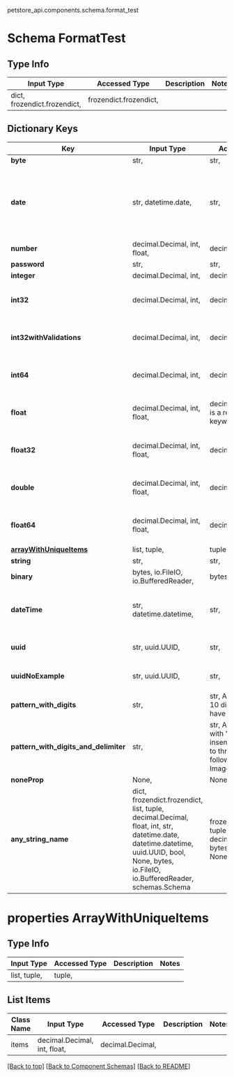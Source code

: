 petstore_api.components.schema.format_test
# Schema FormatTest

## Type Info
Input Type | Accessed Type | Description | Notes
------------ | ------------- | ------------- | -------------
dict, frozendict.frozendict,  | frozendict.frozendict,  |  |

## Dictionary Keys
Key | Input Type | Accessed Type | Description | Notes
------------ | ------------- | ------------- | ------------- | -------------
**byte** | str,  | str,  |  |
**date** | str, datetime.date,  | str,  |  | value must conform to RFC-3339 full-date YYYY-MM-DD
**number** | decimal.Decimal, int, float,  | decimal.Decimal,  |  |
**password** | str,  | str,  |  |
**integer** | decimal.Decimal, int,  | decimal.Decimal,   | [optional]
**int32** | decimal.Decimal, int,  | decimal.Decimal,   | [optional] value must be a 32 bit integer
**int32withValidations** | decimal.Decimal, int,  | decimal.Decimal,   | [optional] value must be a 32 bit integer
**int64** | decimal.Decimal, int,  | decimal.Decimal,   | [optional] value must be a 64 bit integer
**float** | decimal.Decimal, int, float,  | decimal.Decimal,  this is a reserved python keyword | [optional] value must be a 32 bit float
**float32** | decimal.Decimal, int, float,  | decimal.Decimal,   | [optional] value must be a 32 bit float
**double** | decimal.Decimal, int, float,  | decimal.Decimal,   | [optional] value must be a 64 bit float
**float64** | decimal.Decimal, int, float,  | decimal.Decimal,   | [optional] value must be a 64 bit float
[**arrayWithUniqueItems**](#properties-arraywithuniqueitems) | list, tuple,  | tuple,   | [optional]
**string** | str,  | str,   | [optional]
**binary** | bytes, io.FileIO, io.BufferedReader,  | bytes, io.FileIO,   | [optional]
**dateTime** | str, datetime.datetime,  | str,   | [optional] value must conform to RFC-3339 date-time
**uuid** | str, uuid.UUID,  | str,   | [optional] value must be a uuid
**uuidNoExample** | str, uuid.UUID,  | str,   | [optional] value must be a uuid
**pattern_with_digits** | str,  | str,  A string that is a 10 digit number. Can have leading zeros. | [optional]
**pattern_with_digits_and_delimiter** | str,  | str,  A string starting with &#x27;image_&#x27; (case insensitive) and one to three digits following i.e. Image_01. | [optional]
**noneProp** | None,  | NoneClass,   | [optional]
**any_string_name** | dict, frozendict.frozendict, list, tuple, decimal.Decimal, float, int, str, datetime.date, datetime.datetime, uuid.UUID, bool, None, bytes, io.FileIO, io.BufferedReader, schemas.Schema | frozendict.frozendict, tuple, decimal.Decimal, str, bytes, BoolClass, NoneClass, FileIO | any string name can be used but the value must be the correct type | [optional]

# properties ArrayWithUniqueItems

## Type Info
Input Type | Accessed Type | Description | Notes
------------ | ------------- | ------------- | -------------
list, tuple,  | tuple,  |  |

## List Items
Class Name | Input Type | Accessed Type | Description | Notes
------------- | ------------- | ------------- | ------------- | -------------
items | decimal.Decimal, int, float,  | decimal.Decimal,  |  |

[[Back to top]](#top) [[Back to Component Schemas]](../../../README.md#Component-Schemas) [[Back to README]](../../../README.md)
